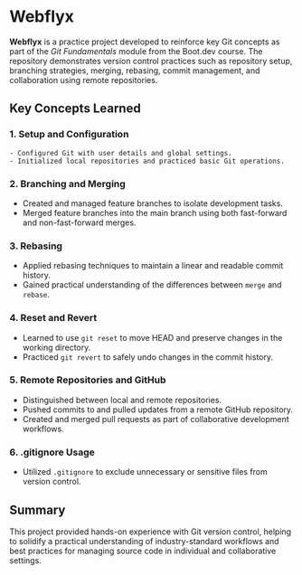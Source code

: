 # Webflyx

**Webflyx** is a practice project developed to reinforce key Git concepts as part of the *Git Fundamentals* module from the Boot.dev course. The repository demonstrates version control practices such as repository setup, branching strategies, merging, rebasing, commit management, and collaboration using remote repositories.

## Key Concepts Learned

### 1. Setup and Configuration
    - Configured Git with user details and global settings.
    - Initialized local repositories and practiced basic Git operations.

### 2. Branching and Merging
- Created and managed feature branches to isolate development tasks.
- Merged feature branches into the main branch using both fast-forward and non-fast-forward merges.

### 3. Rebasing
- Applied rebasing techniques to maintain a linear and readable commit history.
- Gained practical understanding of the differences between `merge` and `rebase`.

### 4. Reset and Revert
- Learned to use `git reset` to move HEAD and preserve changes in the working directory.
- Practiced `git revert` to safely undo changes in the commit history.

### 5. Remote Repositories and GitHub
- Distinguished between local and remote repositories.
- Pushed commits to and pulled updates from a remote GitHub repository.
- Created and merged pull requests as part of collaborative development workflows.

### 6. .gitignore Usage
- Utilized `.gitignore` to exclude unnecessary or sensitive files from version control.

## Summary

This project provided hands-on experience with Git version control, helping to solidify a practical understanding of industry-standard workflows and best practices for managing source code in individual and collaborative settings.

